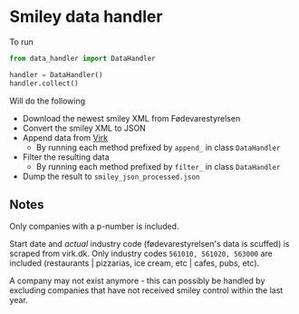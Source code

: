 # Smiley data handler

To run
```python
from data_handler import DataHandler

handler = DataHandler()
handler.collect()
```

Will do the following
- Download the newest smiley XML from Fødevarestyrelsen
- Convert the smiley XML to JSON
- Append data from [Virk](https://datacvr.virk.dk/data/)
    - By running each method prefixed by `append_` in class `DataHandler`
- Filter the resulting data
    - By running each method prefixed by `filter_` in class `DataHandler`
- Dump the result to `smiley_json_processed.json`

## Notes

Only companies with a p-number is included.

Start date and *actual* industry code (fødevarestyrelsen's data is scuffed) is scraped from virk.dk.
Only industry codes `561010, 561020, 563000` are included (restaurants | pizzarias, ice cream, etc | cafes, pubs, etc).

A company may not exist anymore - this can possibly be handled by excluding companies that have not received smiley control within the last year.

